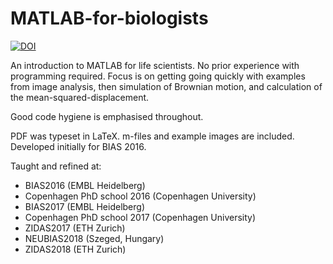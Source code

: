 # MATLAB-for-biologists
[![DOI](https://zenodo.org/badge/159968081.svg)](https://zenodo.org/badge/latestdoi/159968081)

An introduction to MATLAB for life scientists. 
No prior experience with programming required. 
Focus is on getting going quickly with examples from image analysis, then simulation of Brownian motion, and calculation of the mean-squared-displacement. 

Good code hygiene is emphasised throughout.

PDF was typeset in LaTeX.
m-files and example images are included.
Developed initially for BIAS 2016.

Taught and refined at:
- BIAS2016 (EMBL Heidelberg)
- Copenhagen PhD school 2016 (Copenhagen University)
- BIAS2017 (EMBL Heidelberg)
- Copenhagen PhD school 2017 (Copenhagen University)
- ZIDAS2017 (ETH Zurich)
- NEUBIAS2018 (Szeged, Hungary)
- ZIDAS2018 (ETH Zurich) 

